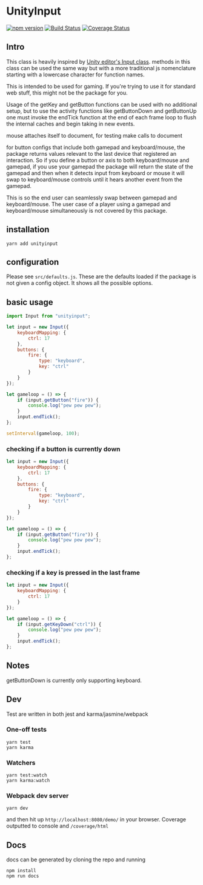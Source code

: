 # UnityInput

[![npm version](https://badge.fury.io/js/unityinput.svg)](http://badge.fury.io/js/unityinput) [![Build Status](https://travis-ci.org/digijin/inputjs.svg?branch=master)](https://travis-ci.org/digijin/inputjs) [![Coverage Status](https://coveralls.io/repos/github/digijin/inputjs/badge.svg?branch=master)](https://coveralls.io/github/digijin/inputjs?branch=master)

## Intro

This class is heavily inspired by [Unity editor's Input class](https://docs.unity3d.com/ScriptReference/Input.html). methods in this class can be used the same way but with a more traditional js nomenclature starting with a lowercase character for function names.

This is intended to be used for gaming. If you're trying to use it for standard web stuff, this might not be the package for you.

Usage of the getKey and getButton functions can be used with no additional setup, but to use the activity functions like getButtonDown and getButtonUp one must invoke the endTick function at the end of each frame loop to flush the internal caches and begin taking in new events.

mouse attaches itself to document, for testing make calls to document

for button configs that include both gamepad and keyboard/mouse, the package returns values relevant to the last device that registered an interaction. So if you define a button or axis to both keyboard/mouse and gamepad, if you use your gamepad the package will return the state of the gamepad and then when it detects input from keyboard or mouse it will swap to keyboard/mouse controls until it hears another event from the gamepad.

This is so the end user can seamlessly swap between gamepad and keyboard/mouse. The user case of a player using a gamepad and keyboard/mouse simultaneously is not covered by this package.

## installation

```
yarn add unityinput
```

## configuration

Please see `src/defaults.js`. These are the defaults loaded if the package is not given a config object. It shows all the possible options.

## basic usage

```javascript
import Input from "unityinput";

let input = new Input({
	keyboardMapping: {
		ctrl: 17
	},
	buttons: {
		fire: {
			type: "keyboard",
			key: "ctrl"
		}
	}
});

let gameloop = () => {
	if (input.getButton("fire")) {
		console.log("pew pew pew");
	}
	input.endTick();
};

setInterval(gameloop, 100);
```

### checking if a button is currently down

```javascript
let input = new Input({
	keyboardMapping: {
		ctrl: 17
	},
	buttons: {
		fire: {
			type: "keyboard",
			key: "ctrl"
		}
	}
});

let gameloop = () => {
	if (input.getButton("fire")) {
		console.log("pew pew pew");
	}
	input.endTick();
};
```

### checking if a key is pressed in the last frame

```javascript
let input = new Input({
	keyboardMapping: {
		ctrl: 17
	}
});

let gameloop = () => {
	if (input.getKeyDown("ctrl")) {
		console.log("pew pew pew");
	}
	input.endTick();
};
```

## Notes

getButtonDown is currently only supporting keyboard.

## Dev

Test are written in both jest and karma/jasmine/webpack

### One-off tests

```
yarn test
yarn karma
```

### Watchers

```
yarn test:watch
yarn karma:watch
```

### Webpack dev server

```
yarn dev
```

and then hit up `http://localhost:8080/demo/` in your browser.
Coverage outputted to console and `/coverage/html`

## Docs

docs can be generated by cloning the repo and running

```
npm install
npm run docs
```

